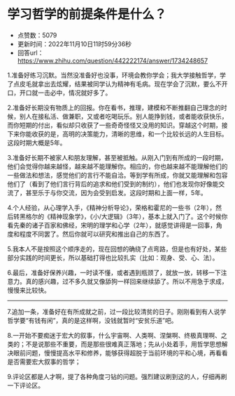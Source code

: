 # 学习哲学的前提条件是什么？
- 点赞数：5079
- 更新时间：2022年11月10日11时59分36秒
- 回答url：https://www.zhihu.com/question/442222174/answer/1734248657
<body>
 <p data-pid="Lc4Og2Gj">1.准备好练习沉默。当然没准备好也没事，环境会教你学会；我大学接触哲学，学了点皮毛就拿出去炫耀，结果被同学认为精神有毛病。现在学会了沉默，要么不开口，开口就一击必中，情况就好多了。</p>
 <p data-pid="xT1i974d">2.准备好长期没有物质上的回报。你在看书，推理，建模和不断推翻自己理念的时候，别人在接私活、做兼职，又或者吃喝玩乐。别人能挣到钱，或者能收获快乐，而你短期的付出，看似却只收获了一些奇奇怪怪又没用的知识。穿越这个时期，接下来你能收获的是，高明的决策能力，清晰的思维，和一个比较长远的人生目标。这段时期大概是5年。</p>
 <p data-pid="y00IzHpQ">3.准备好长期不被家人和朋友理解，甚至被抵触。从刚入门到有所成的一段时期，他们会觉得你越来越怪，越来越不能理解你。相应的，你也越来越不能理解他们的一些做法和想法，感觉他们的言行不能自洽。等到学有所成，你就又能理解和包容他们了（看到了他们言行背后的追求和他们受到的制约），他们也发现你好像能交流了，甚至乐于与你交流，因为会受到启发。这段时期和上面一样，5年。</p>
 <p data-pid="qFmeXAoJ">4.个人经验，从心理学入手，《精神分析导论》，荣格和霍尼的一些书（2年），然后转黑格尔的《精神现象学》，《小/大逻辑》（3年），基本上就入门了。这个时候你看先秦的诸子百家和佛经，宋明的理学和心学（2年），就感觉讲得是一回事，角度和程度不同罢了。然后你就可以研究和推出自己的东西了。</p>
 <p data-pid="6ebNa86n">5.我本人不是按照这个顺序走的，现在回想的确绕了点弯路，但是也有好处，某些部分实践的时间更长，所以基础打得也比较扎实（比如：观身、受、心、法）。</p>
 <p data-pid="vbfjIOfq">6.最后，准备好保养兴趣，一时读不懂，或者遇到瓶颈了，就放一放，转移一下注意力。真的感兴趣，过不多久就又像舔狗一样回来继续舔了。所以不用急于求成，慢慢来比较快。</p>
 <hr>
 <p data-pid="1Lz4eyji">7.追加一条，准备好在有所成就之前，过一段比较清贫的日子。刚刚看到有人说学哲学要“有钱有闲”，真的是这样啊，没钱就暂时“安贫乐道”吧。</p>
 <p data-pid="L2e2jUax">8.一开始不要痴迷于宏大的叙事，什么宇宙啊、人类啊、涅槃啊、终极真理啊、之类的；不是说那些不重要，而是那些很难真正落地；先从小处着手，用哲学思想解决眼前问题，慢慢提高水平和修养，能够获得超脱于当前环境的平和心境，再看看是否需要宏大叙事的哲学；</p>
 <p data-pid="e_wKDVda">9.评论区都是人才啊，提了各种角度刁钻的问题。强烈建议刷到这的人，仔细再刷一下评论区。</p>
</body>